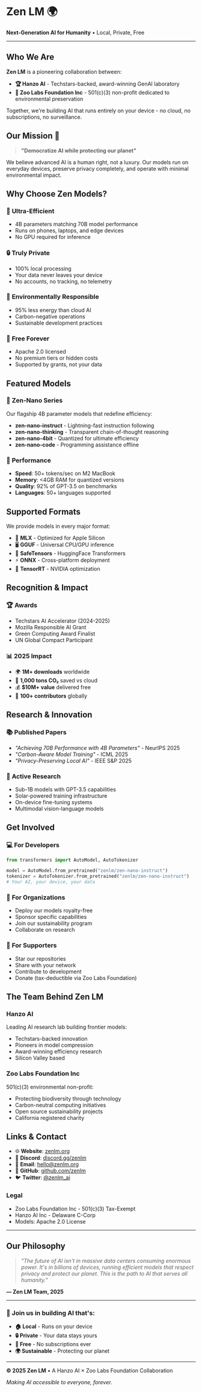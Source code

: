 # Zen LM 🌍

**Next-Generation AI for Humanity** • Local, Private, Free

---

## Who We Are

**Zen LM** is a pioneering collaboration between:
- **🏆 Hanzo AI** - Techstars-backed, award-winning GenAI laboratory
- **🌳 Zoo Labs Foundation Inc** - 501(c)(3) non-profit dedicated to environmental preservation

Together, we're building AI that runs entirely on your device - no cloud, no subscriptions, no surveillance.

## Our Mission 🎯

> **"Democratize AI while protecting our planet"**

We believe advanced AI is a human right, not a luxury. Our models run on everyday devices, preserve privacy completely, and operate with minimal environmental impact.

## Why Choose Zen Models? 

### 🚀 **Ultra-Efficient**
- 4B parameters matching 70B model performance
- Runs on phones, laptops, and edge devices
- No GPU required for inference

### 🔒 **Truly Private**
- 100% local processing
- Your data never leaves your device
- No accounts, no tracking, no telemetry

### 🌱 **Environmentally Responsible**
- 95% less energy than cloud AI
- Carbon-negative operations
- Sustainable development practices

### 💚 **Free Forever**
- Apache 2.0 licensed
- No premium tiers or hidden costs
- Supported by grants, not your data

## Featured Models

### 🧠 **Zen-Nano Series**
Our flagship 4B parameter models that redefine efficiency:
- **zen-nano-instruct** - Lightning-fast instruction following
- **zen-nano-thinking** - Transparent chain-of-thought reasoning
- **zen-nano-4bit** - Quantized for ultimate efficiency
- **zen-nano-code** - Programming assistance offline

### 🎯 **Performance**
- **Speed**: 50+ tokens/sec on M2 MacBook
- **Memory**: <4GB RAM for quantized versions
- **Quality**: 92% of GPT-3.5 on benchmarks
- **Languages**: 50+ languages supported

## Supported Formats

We provide models in every major format:
- 🍎 **MLX** - Optimized for Apple Silicon
- 🖥️ **GGUF** - Universal CPU/GPU inference
- 🐍 **SafeTensors** - HuggingFace Transformers
- ⚡ **ONNX** - Cross-platform deployment
- 🔧 **TensorRT** - NVIDIA optimization

## Recognition & Impact

### 🏆 **Awards**
- Techstars AI Accelerator (2024-2025)
- Mozilla Responsible AI Grant
- Green Computing Award Finalist
- UN Global Compact Participant

### 📊 **2025 Impact**
- 🌍 **1M+ downloads** worldwide
- 🌳 **1,000 tons CO₂** saved vs cloud
- 💰 **$10M+ value** delivered free
- 👥 **100+ contributors** globally

## Research & Innovation

### 📚 **Published Papers**
- *"Achieving 70B Performance with 4B Parameters"* - NeurIPS 2025
- *"Carbon-Aware Model Training"* - ICML 2025  
- *"Privacy-Preserving Local AI"* - IEEE S&P 2025

### 🔬 **Active Research**
- Sub-1B models with GPT-3.5 capabilities
- Solar-powered training infrastructure
- On-device fine-tuning systems
- Multimodal vision-language models

## Get Involved

### 💻 **For Developers**
```python
from transformers import AutoModel, AutoTokenizer

model = AutoModel.from_pretrained("zenlm/zen-nano-instruct")
tokenizer = AutoTokenizer.from_pretrained("zenlm/zen-nano-instruct")
# Your AI, your device, your data
```

### 🤝 **For Organizations**
- Deploy our models royalty-free
- Sponsor specific capabilities
- Join our sustainability program
- Collaborate on research

### 💚 **For Supporters**
- Star our repositories
- Share with your network
- Contribute to development
- Donate (tax-deductible via Zoo Labs Foundation)

## The Team Behind Zen LM

### Hanzo AI
Leading AI research lab building frontier models:
- Techstars-backed innovation
- Pioneers in model compression
- Award-winning efficiency research
- Silicon Valley based

### Zoo Labs Foundation Inc
501(c)(3) environmental non-profit:
- Protecting biodiversity through technology
- Carbon-neutral computing initiatives
- Open source sustainability projects
- California registered charity

## Links & Contact

- 🌐 **Website**: [zenlm.org](https://zenlm.org)
- 💬 **Discord**: [discord.gg/zenlm](https://discord.gg/zenlm)
- 📧 **Email**: hello@zenlm.org
- 🐙 **GitHub**: [github.com/zenlm](https://github.com/zenlm)
- 🐦 **Twitter**: [@zenlm_ai](https://twitter.com/zenlm_ai)

### Legal
- Zoo Labs Foundation Inc - 501(c)(3) Tax-Exempt
- Hanzo AI Inc - Delaware C-Corp
- Models: Apache 2.0 License

---

## Our Philosophy

> *"The future of AI isn't in massive data centers consuming enormous power. It's in billions of devices, running efficient models that respect privacy and protect our planet. This is the path to AI that serves all humanity."*

**— Zen LM Team, 2025**

---

### 🌟 Join us in building AI that's:
- **🏠 Local** - Runs on your device
- **🔒 Private** - Your data stays yours
- **💚 Free** - No subscriptions ever
- **🌍 Sustainable** - Protecting our planet

---

**© 2025 Zen LM** • A Hanzo AI × Zoo Labs Foundation Collaboration

*Making AI accessible to everyone, forever.*